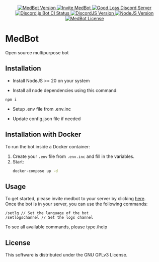 <p align="center">
  <a href="https://goodloss.fr">
    <img src="https://img.shields.io/github/package-json/v/MatuxGG/MedBot?label=MedBot" alt="MedBot Version">
  </a>
  <a href="https://goodloss.fr/medbot/invite">
    <img src="https://img.shields.io/badge/Invite%20MedBot-Click%20Here-blueviolet?logo=discord&logoColor=white" alt="Invite MedBot">
  </a>
  <a href="https://goodloss.fr/discord">
    <img src="https://img.shields.io/badge/Good%20Loss%20Discord%20Server-Join-7289DA?logo=discord&logoColor=white" alt="Good Loss Discord Server">
  </a>
  <a href="https://github.com/MatuxGG/MedBot/actions/workflows/bot.yml">
    <img src="https://img.shields.io/github/actions/workflow/status/MatuxGG/MedBot/bot.yml?label=Build" alt="Discord.js Bot CI Status">
  </a>
  <a href="https://discord.js.org/">
    <img src="https://img.shields.io/badge/DiscordJS-v14-blue" alt="DiscordJS Version">
  </a>
  <a href="https://nodejs.org/">
    <img src="https://img.shields.io/badge/NodeJS-%3E%3D20.x-brightgreen" alt="NodeJS Version">
  </a>
  <a href="https://github.com/MatuxGG/MedBot/blob/master/LICENSE">
    <img src="https://img.shields.io/github/license/MatuxGG/MedBot" alt="MedBot License">
  </a>
</p>

# MedBot

Open source multipurpose bot

## Installation

- Install NodeJS >= 20 on your system

- Install all node dependencies using this command:
```
npm i
```

- Setup .env file from .env.inc

- Update config.json file if needed

## Installation with Docker

To run the bot inside a Docker container:

1. Create your `.env` file from `.env.inc` and fill in the variables.
2. Start:
   ```bash
   docker-compose up -d
   ```

## Usage

To get started, please invite medbot to your server by clicking [here](https://goodloss.fr/medbot/invite). \
Once the bot is in your server, you can use the following commands:
```
/setlg // Set the language of the bot
/setlogschannel // Set the logs channel
```

To see all available commands, please type /help

## License

This software is distributed under the GNU GPLv3 License.
